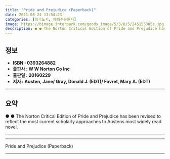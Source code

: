 ```yaml
---
title: "Pride and Prejudice (Paperback)"
date: 2021-08-24 13:54:23
categories: [외국도서, 해외주문원서]
image: https://bimage.interpark.com/goods_image/5/3/8/5/245155385s.jpg
description: ● ● The Norton Critical Edition of Pride and Prejudice has been revised to reflect the most current scholarly approaches to Austens most widely read novel.
---
```


## **정보**

- **ISBN : 0393264882**
- **출판사 : W W Norton   Co Inc**
- **출판일 : 20160229**
- **저자 : Austen, Jane/ Gray, Donald J. (EDT)/ Favret, Mary A. (EDT)**

------



## **요약**

●  ●  The Norton Critical Edition of Pride and Prejudice has been revised to reflect the most current scholarly approaches to Austens most widely read novel.

------



------


Pride and Prejudice (Paperback) 

------


